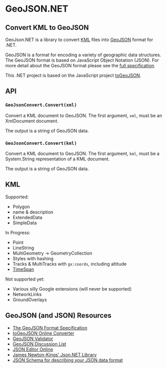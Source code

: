 # GeoJSON.NET

## Convert KML to GeoJSON

GeoJson.NET is a library to convert [KML](https://developers.google.com/kml/documentation/) files into [GeoJSON](http://www.geojson.org/) format for .NET. 

GeoJSON is a format for encoding a variety of geographic data structures. The GeoJSON format is based on JavaScript Object Notation (JSON). For more detail about the GeoJSON format please see the [full specification](http://geojson.org/geojson-spec.html).

This .NET project is based on the JavaScript project [toGeoJSON](http://mapbox.github.io/togeojson/).

## API

### `GeoJsonConvert.Convert(xml)`

Convert a KML document to GeoJSON. The first argument, `xml`, must be an XmlDocument
document.

The output is a string of GeoJSON data.

### `GeoJsonConvert.Convert(kml)`

Convert a KML document to GeoJSON. The first argument, `kml`, must be a System.String representation of a KML document.

The output is a string of GeoJSON data.

## KML

Supported:

* Polygon
* name & description
* ExtendedData
* SimpleData

In Progress:

* Point
* LineString
* MultiGeometry -> GeometryCollection
* Styles with hashing
* Tracks & MultiTracks with `gx:coords`, including altitude
* [TimeSpan](https://developers.google.com/kml/documentation/kmlreference#timespan)

Not supported yet:

* Various silly Google extensions (will never be supported)
* NetworkLinks
* GroundOverlays

## GeoJSON (and JSON) Resources

* [The GeoJSON Format Specification](http://geojson.org/geojson-spec.html)
* [toGeoJSON Online Converter](http://mapbox.github.io/togeojson/)
* [GeoJSON Validator](http://geojsonlint.com/)
* [GeoJSON Discussion List](http://lists.geojson.org/listinfo.cgi/geojson-geojson.org)
* [JSON Editor Online](http://www.jsoneditoronline.org/)
* [James Newton-Kings' Json.NET Library](http://james.newtonking.com/json)
* [JSON Schema for describing your JSON data format](http://json-schema.org/)

